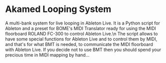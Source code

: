 # Akamed Looping System
A multi-bank system for live looping in Ableton Live. 
It is a Python script for Ableton and a preset for BOME's MIDI Translator ready for using the MIDI floorboard ROLAND FC-300 to control Ableton Live.\n
The script allows to have some special functions for Ableton Live and to control them by MIDI, and that's for what BMT is needed, to communicate the MIDI floorboard with Ableton Live. 
If you decide not to use BMT then you should spend your precious time in MIDI mapping by hand...
